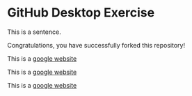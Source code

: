 # GitHub Desktop Exercise

This is a sentence.

Congratulations, you have successfully forked this repository!

This is a [google website](https://www.google.com)

This is a [google website](https://www.google.com)

This is a [google website](https://www.google.com)